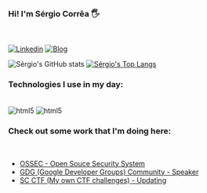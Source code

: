 ### Hi! I'm Sérgio Corrêa  🖐️ 
<br/>

[![Linkedin](https://img.shields.io/badge/LinkedIn-0077B5?style=for-the-badge&logo=linkedin&logoColor=white)](https://br.linkedin.com/)
[![Blog](https://img.shields.io/badge/Medium-12100E?style=for-the-badge&logo=medium&logoColor=white)](https://medium.com/@correa-sergio) 
<br>

![Sérgio's GitHub stats](https://github-readme-stats.vercel.app/api?username=correa-sergio&show_icons=true&theme=dark&hide=prs,issues)
[![Sérgio's Top Langs](https://github-readme-stats.vercel.app/api/top-langs/?username=correa-sergio&layout=compact&theme=dark)](https://github.com/correa-sergio/github-readme-stats)




### Technologies I use in my day:

<div style="display: inline_block"></br>

<img align="center" alt="html5" src="https://img.shields.io/badge/Shell_Script-121011?style=for-the-badge&logo=gnu-bash&logoColor=white">
<img align="center" alt="html5" src="https://img.shields.io/badge/Python-14354C?style=for-the-badge&logo=python&logoColor=white">

### Check out some work that I'm doing here:
<br/>

- [OSSEC - Open Souce Security System](https://www.vivaolinux.com.br/artigo/OSSEC-HIDS-Instalacao-e-configuracao-no-CentOS-65)<br/>
- [GDG (Google Developer Groups) Community - Speaker ](https://gdg.community.dev/gdg-joao-pessoa/)<br/>
- [SC CTF (My own CTF challenges) - Updating]()<br/>
